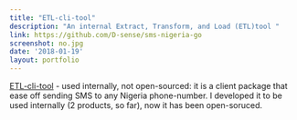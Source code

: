 ```yaml
---
title: "ETL-cli-tool"
description: "An internal Extract, Transform, and Load (ETL)tool "
link: https://github.com/D-sense/sms-nigeria-go
screenshot: no.jpg
date: '2018-01-19'
layout: portfolio
---
```


[ETL-cli-tool](#) - used internally, not open-sourced: it is a client package that ease off sending SMS to any Nigeria phone-number. I developed it to be used internally (2 products, so far), now it has been open-soruced.